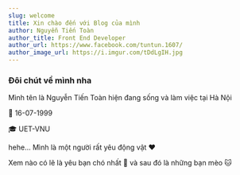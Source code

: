 ```yaml
---
slug: welcome
title: Xin chào đến với Blog của mình
author: Nguyễn Tiến Toàn
author_title: Front End Developer
author_url: https://www.facebook.com/tuntun.1607/
author_image_url: https://i.imgur.com/tDdLgIH.jpg
---
```


### Đôi chút về mình nha

Mình tên là Nguyễn Tiến Toàn hiện đang sống và làm việc tại Hà Nội

🎂 16-07-1999

🎓 UET-VNU

hehe... Mình là một người rất yêu động vật ❤

Xem nào có lẽ là yêu bạn chó nhất 🐶 và sau đó là những bạn mèo 🐱
